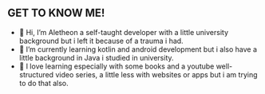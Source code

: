 ## GET TO KNOW ME!
- 👋 Hi, I’m Aletheon a self-taught developer with a little university background but i left it because of a trauma i had.
- 🌱 I’m currently learning kotlin and android development but i also have a little background in Java i studied in university.
- 🥰 I love learning especially with some books and a youtube well-structured video series, a little less with websites or apps but i am trying to do that also.
